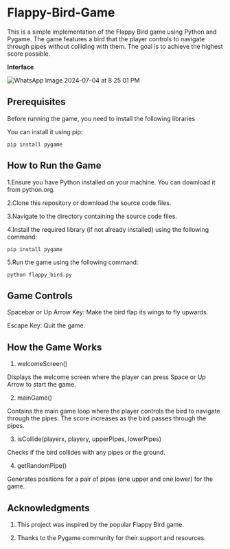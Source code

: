 # Flappy-Bird-Game

This is a simple implementation of the Flappy Bird game using Python and Pygame. The game features a bird that the player controls to navigate through pipes without colliding with them. The goal is to achieve the highest score possible.

**Interface**

![WhatsApp Image 2024-07-04 at 8 25 01 PM](https://github.com/VaishnaviSingh1/Flappy-Bird-Game/assets/98222001/5246ec73-9225-439b-b801-c3bc3ee5e1f0)


## Prerequisites

Before running the game, you need to install the following libraries

You can install it using pip:
```
pip install pygame
```

**How to Run the Game**
------

1.Ensure you have Python installed on your machine. You can download it from python.org.

2.Clone this repository or download the source code files.

3.Navigate to the directory containing the source code files.

4.Install the required library (if not already installed) using the following command:
```
pip install pygame
```

5.Run the game using the following command:
```
python flappy_bird.py
```

**Game Controls**
------

Spacebar or Up Arrow Key: Make the bird flap its wings to fly upwards.

Escape Key: Quit the game.


**How the Game Works**
---------------------------

1. welcomeScreen()

Displays the welcome screen where the player can press Space or Up Arrow to start the game.

2. mainGame()

Contains the main game loop where the player controls the bird to navigate through the pipes. The score increases as the bird passes through the pipes.

3. isCollide(playerx, playery, upperPipes, lowerPipes)

Checks if the bird collides with any pipes or the ground.

4. getRandomPipe()

Generates positions for a pair of pipes (one upper and one lower) for the game.

**Acknowledgments**
--------------------------------------

1. This project was inspired by the popular Flappy Bird game.

2. Thanks to the Pygame community for their support and resources.




